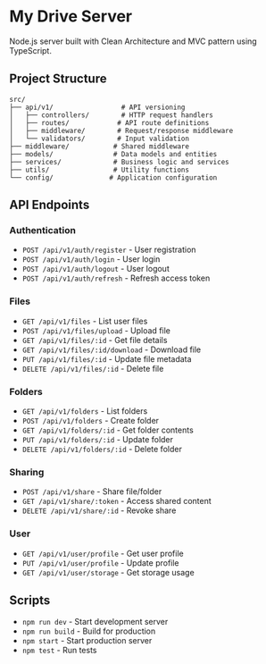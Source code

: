 # My Drive Server

Node.js server built with Clean Architecture and MVC pattern using TypeScript.

## Project Structure

```
src/
├── api/v1/                 # API versioning
│   ├── controllers/        # HTTP request handlers
│   ├── routes/            # API route definitions
│   ├── middleware/        # Request/response middleware
│   └── validators/        # Input validation
├── middleware/           # Shared middleware
├── models/               # Data models and entities
├── services/             # Business logic and services
├── utils/                # Utility functions
└── config/              # Application configuration
```

## API Endpoints

### Authentication
- `POST /api/v1/auth/register` - User registration
- `POST /api/v1/auth/login` - User login
- `POST /api/v1/auth/logout` - User logout
- `POST /api/v1/auth/refresh` - Refresh access token

### Files
- `GET /api/v1/files` - List user files
- `POST /api/v1/files/upload` - Upload file
- `GET /api/v1/files/:id` - Get file details
- `GET /api/v1/files/:id/download` - Download file
- `PUT /api/v1/files/:id` - Update file metadata
- `DELETE /api/v1/files/:id` - Delete file

### Folders
- `GET /api/v1/folders` - List folders
- `POST /api/v1/folders` - Create folder
- `GET /api/v1/folders/:id` - Get folder contents
- `PUT /api/v1/folders/:id` - Update folder
- `DELETE /api/v1/folders/:id` - Delete folder

### Sharing
- `POST /api/v1/share` - Share file/folder
- `GET /api/v1/share/:token` - Access shared content
- `DELETE /api/v1/share/:id` - Revoke share

### User
- `GET /api/v1/user/profile` - Get user profile
- `PUT /api/v1/user/profile` - Update profile
- `GET /api/v1/user/storage` - Get storage usage

## Scripts

- `npm run dev` - Start development server
- `npm run build` - Build for production
- `npm start` - Start production server
- `npm test` - Run tests